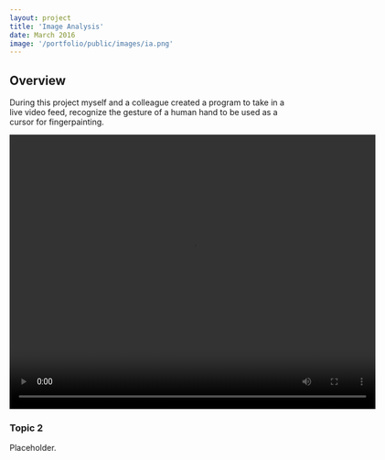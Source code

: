 ```yaml
---
layout: project
title: 'Image Analysis'
date: March 2016
image: '/portfolio/public/images/ia.png'
---
```


## Overview
During this project myself and a colleague created a program to take in a live video feed, recognize the gesture of a human hand to be used as a cursor for fingerpainting.

 
<video width="640" height="480">
    <source src="https://youtu.be/zu6un1K--iY" type="video/mp4"/>
</video>

### Topic 2
Placeholder.

